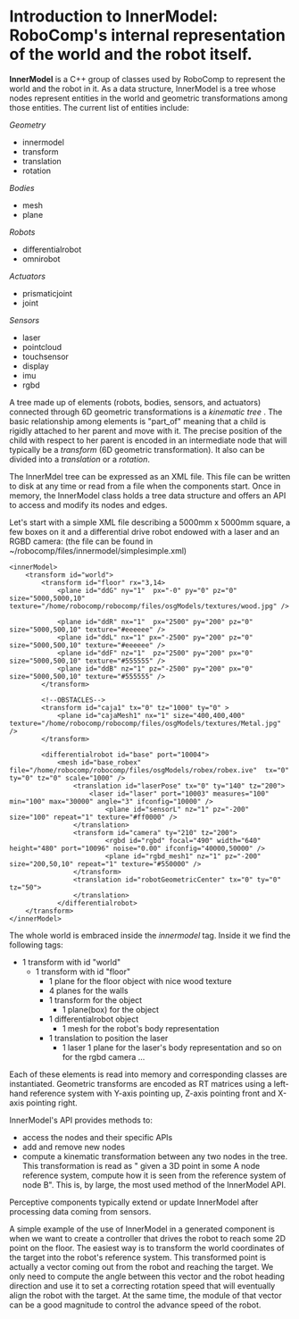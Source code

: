 # Introduction to InnerModel: RoboComp's internal representation of the world and the robot itself.

**InnerModel** is a C++ group of classes used by RoboComp to represent the world and the robot in it. As a data structure, InnerModel is a tree whose nodes represent entities in the world and geometric transformations among those entities. The current list of entities include:

*Geometry*
- innermodel
- transform
- translation
- rotation

*Bodies*
- mesh
- plane 

*Robots*
- differentialrobot
- omnirobot

*Actuators*
- prismaticjoint
- joint

*Sensors*
- laser
- pointcloud
- touchsensor
- display
- imu
- rgbd


A tree made up of elements (robots, bodies, sensors, and actuators) connected through 6D geometric transformations is a _kinematic tree_ . The basic relationship among elements is "part_of" meaning that a child is rigidly attached to her parent and move with it. The precise position of the child with respect to her parent is encoded in an intermediate node that will typically be a _transform_ (6D geometric transformation). It also can be divided into a _translation_ or a _rotation_.

The InnerMdel tree can be expressed as an XML file. This file can be written to disk at any time or read from a file when the components start. Once in memory, the InnerModel class holds a tree data structure and offers an API to access and modify its nodes and edges.

Let's start with a simple XML file describing a 5000mm x 5000mm square, a few boxes on it and a differential drive robot endowed with a laser and an RGBD camera: (the file can be found in ~/robocomp/files/innermodel/simplesimple.xml)

~~~~
<innerModel>
    <transform id="world">
        <transform id="floor" rx="3,14>
            <plane id="ddG" ny="1"  px="-0" py="0" pz="0" size="5000,5000,10" texture="/home/robocomp/robocomp/files/osgModels/textures/wood.jpg" /> 
            
            <plane id="ddR" nx="1"  px="2500" py="200" pz="0" size="5000,500,10" texture="#eeeeee" />
            <plane id="ddL" nx="1" px="-2500" py="200" pz="0" size="5000,500,10" texture="#eeeeee" />   
            <plane id="ddF" nz="1"  pz="2500" py="200" px="0" size="5000,500,10" texture="#555555" />
            <plane id="ddB" nz="1" pz="-2500" py="200" px="0" size="5000,500,10" texture="#555555" />
        </transform>

        <!--OBSTACLES-->
        <transform id="caja1" tx="0" tz="1000" ty="0" >
            <plane id="cajaMesh1" nx="1" size="400,400,400"  texture="/home/robocomp/robocomp/files/osgModels/textures/Metal.jpg" />
        </transform>
            
        <differentialrobot id="base" port="10004">
            <mesh id="base_robex" file="/home/robocomp/robocomp/files/osgModels/robex/robex.ive"  tx="0" ty="0" tz="0" scale="1000" />
                <translation id="laserPose" tx="0" ty="140" tz="200">
                    <laser id="laser" port="10003" measures="100" min="100" max="30000" angle="3" ifconfig="10000" />
                        <plane id="sensorL" nz="1" pz="-200" size="100" repeat="1" texture="#ff0000" /> 
                </translation>  
                <transform id="camera" ty="210" tz="200">
                        <rgbd id="rgbd" focal="490" width="640" height="480" port="10096" noise="0.00" ifconfig="40000,50000" />
                        <plane id="rgbd_mesh1" nz="1" pz="-200" size="200,50,10" repeat="1" texture="#550000" />
                </transform>
                <translation id="robotGeometricCenter" tx="0" ty="0" tz="50">
                </translation>
            </differentialrobot>
    </transform>
</innerModel>
~~~~
The whole world is embraced inside the _innermodel_ tag. Inside it we find the following tags:
- 1 transform with id "world"
  - 1 transform with id "floor"
    - 1 plane for the floor object with nice wood texture
    - 4 planes for the walls
    - 1 transform for the object
      - 1 plane(box) for the object
    - 1 differentialrobot object
        - 1 mesh for the robot's body representation
    - 1 translation to position the laser
      - 1 laser 1 plane for the laser's body representation
      and so on for the rgbd camera ...
      
Each of these elements is read into memory and corresponding classes are instantiated. Geometric transforms are encoded as RT matrices using a left-hand reference system with Y-axis pointing up, Z-axis pointing front and X-axis pointing right.

InnerModel's API provides methods to:
- access the nodes and their specific APIs
- add and remove new nodes
- compute a kinematic transformation between any two nodes in the tree. This transformation is read as " given a 3D point in some A node reference system, compute how it is seen from the reference system of node B". This is, by large, the most used method of the InnerModel API.

Perceptive components typically extend or update InnerModel after processing data coming from sensors.

A simple example of the use of InnerModel in a generated component is when we want to create a controller that drives the robot to reach some 2D point on the floor. The easiest way is to transform the world coordinates of the target into the robot's reference system. This transformed point is actually a vector coming out from the robot and reaching the target. We only need to compute the angle between this vector and the robot heading direction and use it to set a correcting rotation speed that will eventually align the robot with the target. At the same time, the module of that vector can be a good magnitude to control the advance speed of the robot. 
